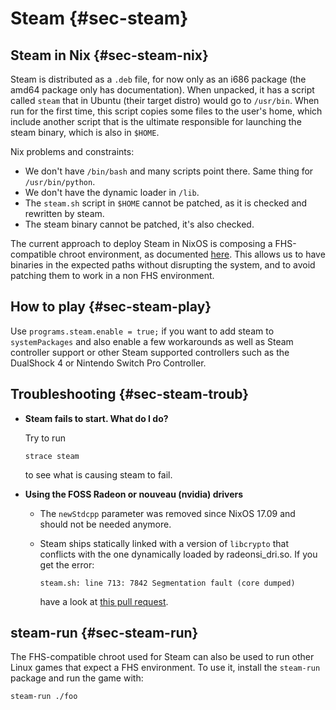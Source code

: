 # Steam {#sec-steam}

## Steam in Nix {#sec-steam-nix}

Steam is distributed as a `.deb` file, for now only as an i686 package (the amd64 package only has documentation). When unpacked, it has a script called `steam` that in Ubuntu (their target distro) would go to `/usr/bin`. When run for the first time, this script copies some files to the user's home, which include another script that is the ultimate responsible for launching the steam binary, which is also in `$HOME`.

Nix problems and constraints:

- We don't have `/bin/bash` and many scripts point there. Same thing for `/usr/bin/python`.
- We don't have the dynamic loader in `/lib`.
- The `steam.sh` script in `$HOME` cannot be patched, as it is checked and rewritten by steam.
- The steam binary cannot be patched, it's also checked.

The current approach to deploy Steam in NixOS is composing a FHS-compatible chroot environment, as documented [here](https://sandervanderburg.blogspot.com/2013/09/composing-fhs-compatible-chroot.html). This allows us to have binaries in the expected paths without disrupting the system, and to avoid patching them to work in a non FHS environment.

## How to play {#sec-steam-play}

Use `programs.steam.enable = true;` if you want to add steam to `systemPackages` and also enable a few workarounds as well as Steam controller support or other Steam supported controllers such as the DualShock 4 or Nintendo Switch Pro Controller.

## Troubleshooting {#sec-steam-troub}

- **Steam fails to start. What do I do?**

  Try to run

  ```ShellSession
  strace steam
  ```

  to see what is causing steam to fail.

- **Using the FOSS Radeon or nouveau (nvidia) drivers**

  - The `newStdcpp` parameter was removed since NixOS 17.09 and should not be needed anymore.
  - Steam ships statically linked with a version of `libcrypto` that conflicts with the one dynamically loaded by radeonsi_dri.so. If you get the error:

    ```
    steam.sh: line 713: 7842 Segmentation fault (core dumped)
    ```

    have a look at [this pull request](https://github.com/NixOS/nixpkgs/pull/20269).

## steam-run {#sec-steam-run}

The FHS-compatible chroot used for Steam can also be used to run other Linux games that expect a FHS environment. To use it, install the `steam-run` package and run the game with:

```
steam-run ./foo
```

